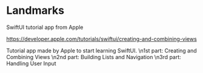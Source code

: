 # Landmarks
SwiftUI tutorial app from Apple

https://developer.apple.com/tutorials/swiftui/creating-and-combining-views

Tutorial app made by Apple to start learning SwiftUI.
\n1st part: Creating and Combining Views
\n2nd part: Building Lists and Navigation
\n3rd part: Handling User Input
